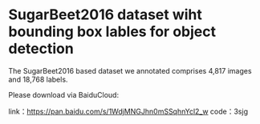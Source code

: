# SugarBeet2016 dataset wiht bounding box lables for object detection

The SugarBeet2016 based dataset  we annotated comprises 4,817 images and 18,768 labels.

Please download via BaiduCloud:

link：https://pan.baidu.com/s/1WdjMNGJhn0mSSqhnYcl2_w 
code：3sjg
